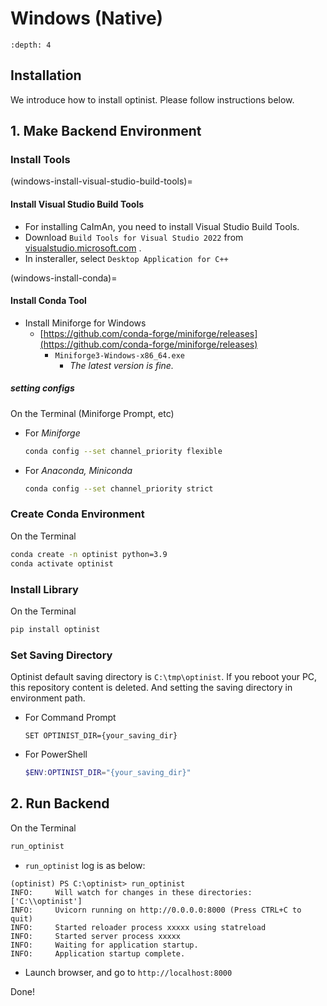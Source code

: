 # Windows (Native)

```{contents}
:depth: 4
```

## Installation

We introduce how to install optinist.
Please follow instructions below.

## 1. Make Backend Environment

### Install Tools

(windows-install-visual-studio-build-tools)=

#### Install Visual Studio Build Tools

- For installing CaImAn, you need to install Visual Studio Build Tools.
- Download `Build Tools for Visual Studio 2022` from [visualstudio.microsoft.com](https://visualstudio.microsoft.com/ja/downloads/) .
- In insteraller, select `Desktop Application for C++`

(windows-install-conda)=

#### Install Conda Tool

- Install Miniforge for Windows
  - [https://github.com/conda-forge/miniforge/releases](https://github.com/conda-forge/miniforge/releases)
    - `Miniforge3-Windows-x86_64.exe`
      - _The latest version is fine._

##### setting configs

On the Terminal (Miniforge Prompt, etc)

- For _Miniforge_
  ```bash
  conda config --set channel_priority flexible
  ```
- For _Anaconda, Miniconda_
  ```bash
  conda config --set channel_priority strict
  ```

### Create Conda Environment

On the Terminal

```bash
conda create -n optinist python=3.9
conda activate optinist
```

### Install Library

On the Terminal

```bash
pip install optinist
```

### Set Saving Directory

Optinist default saving directory is `C:\tmp\optinist`. If you reboot your PC, this repository content is deleted. And setting the saving directory in environment path.

- For Command Prompt
  ```batch
  SET OPTINIST_DIR={your_saving_dir}
  ```
- For PowerShell
  ```powershell
  $ENV:OPTINIST_DIR="{your_saving_dir}"
  ```

## 2. Run Backend

On the Terminal

```bash
run_optinist
```

- `run_optinist` log is as below:

```batch
(optinist) PS C:\optinist> run_optinist
INFO:     Will watch for changes in these directories: ['C:\\optinist']
INFO:     Uvicorn running on http://0.0.0.0:8000 (Press CTRL+C to quit)
INFO:     Started reloader process xxxxx using statreload
INFO:     Started server process xxxxx
INFO:     Waiting for application startup.
INFO:     Application startup complete.
```

- Launch browser, and go to `http://localhost:8000`

Done!
